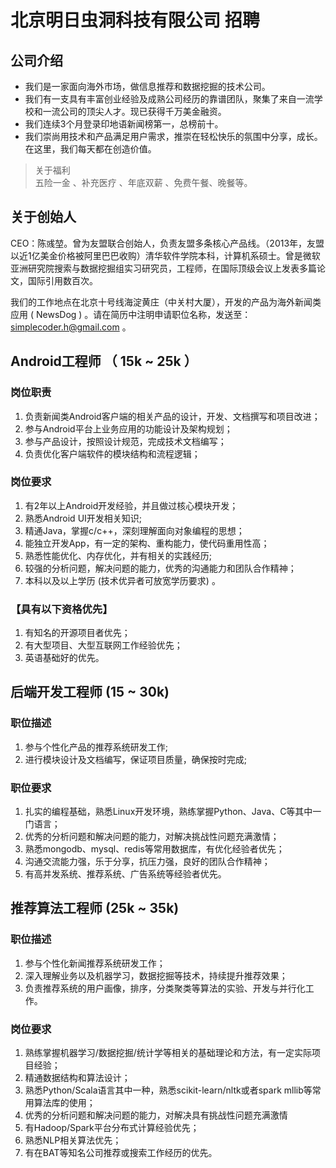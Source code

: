 # 北京明日虫洞科技有限公司 招聘

## 公司介绍
>
* 我们是一家面向海外市场，做信息推荐和数据挖掘的技术公司。
* 我们有一支具有丰富创业经验及成熟公司经历的靠谱团队，聚集了来自一流学校和一流公司的顶尖人才。现已获得千万美金融资。
* 我们连续3个月登录印地语新闻榜第一，总榜前十。
* 我们崇尚用技术和产品满足用户需求，推崇在轻松快乐的氛围中分享，成长。在这里，我们每天都在创造价值。

>关于福利     
五险一金 、补充医疗 、年底双薪 、免费午餐、晚餐等。

## 关于创始人
CEO：陈彧堃。曾为友盟联合创始人，负责友盟多条核心产品线。（2013年，友盟以近1亿美金价格被阿里巴巴收购）清华软件学院本科，计算机系硕士。曾是微软亚洲研究院搜索与数据挖掘组实习研究员，工程师，在国际顶级会议上发表多篇论文，国际引用数百次。



我们的工作地点在北京十号线海淀黄庄（中关村大厦），开发的产品为海外新闻类应用 ( NewsDog ) 。请在简历中注明申请职位名称，发送至：simplecoder.h@gmail.com 。

## Android工程师 （ 15k ~ 25k ）

### 岗位职责

1. 负责新闻类Android客户端的相关产品的设计，开发、文档撰写和项目改进；
2. 参与Android平台上业务应用的功能设计及架构规划；
3. 参与产品设计，按照设计规范，完成技术文档编写；
4. 负责优化客户端软件的模块结构和流程逻辑；

### 岗位要求

1. 有2年以上Android开发经验，并且做过核心模块开发；
2. 熟悉Android UI开发相关知识;
3. 精通Java，掌握c/c++，深刻理解面向对象编程的思想；
4. 能独立开发App，有一定的架构、重构能力，使代码重用性高；
5. 熟悉性能优化、内存优化，并有相关的实践经历;
6. 较强的分析问题，解决问题的能力，优秀的沟通能力和团队合作精神；
7. 本科以及以上学历 (技术优异者可放宽学历要求) 。

### 【具有以下资格优先】

1. 有知名的开源项目者优先；
2. 有大型项目、大型互联网工作经验优先；
3. 英语基础好的优先。

## 后端开发工程师  (15 ~ 30k)

### 职位描述

1. 参与个性化产品的推荐系统研发工作;  
2. 进行模块设计及文档编写，保证项目质量，确保按时完成;  

### 职位要求

1. 扎实的编程基础，熟悉Linux开发环境，熟练掌握Python、Java、C等其中一门语言；
2. 优秀的分析问题和解决问题的能力，对解决挑战性问题充满激情； 
3. 熟悉mongodb、mysql、redis等常用数据库，有优化经验者优先；
4. 沟通交流能力强，乐于分享，抗压力强，良好的团队合作精神；
5. 有高并发系统、推荐系统、广告系统等经验者优先。

## 推荐算法工程师 (25k ~ 35k)

### 职位描述

1. 参与个性化新闻推荐系统研发工作； 
2. 深入理解业务以及机器学习，数据挖掘等技术，持续提升推荐效果；
3. 负责推荐系统的用户画像，排序，分类聚类等算法的实验、开发与并行化工作。

### 岗位要求 

1. 熟练掌握机器学习/数据挖掘/统计学等相关的基础理论和方法，有一定实际项目经验；
2. 精通数据结构和算法设计；
3. 熟悉Python/Scala语言其中一种，熟悉scikit-learn/nltk或者spark mllib等常用算法库的使用；
4. 优秀的分析问题和解决问题的能力，对解决具有挑战性问题充满激情
5. 有Hadoop/Spark平台分布式计算经验优先；
6. 熟悉NLP相关算法优先；
7. 有在BAT等知名公司推荐或搜索工作经历的优先。
